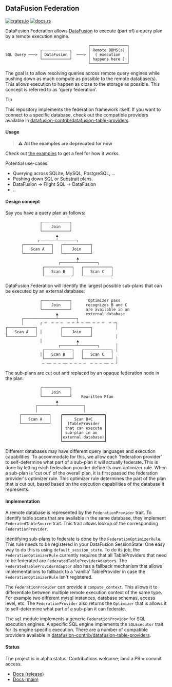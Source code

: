 ## DataFusion Federation

[![crates.io](https://img.shields.io/crates/v/datafusion-federation.svg)](https://crates.io/crates/datafusion-federation)
[![docs.rs](https://docs.rs/datafusion-federation/badge.svg)](https://docs.rs/datafusion-federation)

DataFusion Federation allows [DataFusion](https://github.com/apache/arrow-datafusion) to execute (part of) a query plan by a remote execution engine.

                                        ┌────────────────┐
                   ┌────────────┐       │ Remote DBMS(s) │
    SQL Query ───> │ DataFusion │  ───> │  ( execution   │
                   └────────────┘       │ happens here ) │
                                        └────────────────┘

The goal is to allow resolving queries across remote query engines while pushing down as much compute as possible to the remote database(s). This allows execution to happen as close to the storage as possible. This concept is referred to as 'query federation'.

> [!TIP]
> This repository implements the federation framework itself. If you want to connect to a specific database, check out the compatible providers available in [datafusion-contrib/datafusion-table-providers](https://github.com/datafusion-contrib/datafusion-table-providers/).

#### Usage

> :warning: **All the examples are deprecated for now**

Check out [the examples](./examples/) to get a feel for how it works.

Potential use-cases:

- Querying across SQLite, MySQL, PostgreSQL, ...
- Pushing down SQL or [Substrait](https://substrait.io/) plans.
- DataFusion -> Flight SQL -> DataFusion
- ..

#### Design concept

Say you have a query plan as follows:

                   ┌────────────┐
                   │    Join    │
                   └────────────┘
                          ▲
                  ┌───────┴────────┐
           ┌────────────┐   ┌────────────┐
           │   Scan A   │   │    Join    │
           └────────────┘   └────────────┘
                                   ▲
                           ┌───────┴────────┐
                    ┌────────────┐   ┌────────────┐
                    │   Scan B   │   │   Scan C   │
                    └────────────┘   └────────────┘

DataFusion Federation will identify the largest possible sub-plans that
can be executed by an external database:

                   ┌────────────┐       Optimizer pass
                   │    Join    │      recognizes B and C
                   └────────────┘      are available in an
                          ▲            external database
           ┌──────────────┴────────┐
           │       ┌ ─  ─ ─ ─  ─ ─ ┴ ─ ── ─ ─ ─  ─ ─┐
    ┌────────────┐          ┌────────────┐          │
    │   Scan A   │ │        │    Join    │
    └────────────┘          └────────────┘          │
                   │               ▲
                           ┌───────┴────────┐       │
                    ┌────────────┐   ┌────────────┐ │
                   ││   Scan B   │   │   Scan C   │
                    └────────────┘   └────────────┘ │
                    ─ ── ─ ─ ── ─ ─ ─ ─  ─ ─ ─ ── ─ ┘

The sub-plans are cut out and replaced by an opaque federation node in the plan:

                   ┌────────────┐
                   │    Join    │
                   └────────────┘    Rewritten Plan
                          ▲
                 ┌────────┴───────────┐
                 │                    │
          ┌────────────┐    ┏━━━━━━━━━━━━━━━━━━┓
          │   Scan A   │    ┃     Scan B+C     ┃
          └────────────┘    ┃  (TableProvider  ┃
                            ┃ that can execute ┃
                            ┃ sub-plan in an   ┃
                            ┃external database)┃
                            ┗━━━━━━━━━━━━━━━━━━┛

Different databases may have different query languages and execution capabilities. To accommodate for this, we allow each 'federation provider' to self-determine what part of a sub-plan it will actually federate. This is done by letting each federation provider define its own optimizer rule. When a sub-plan is 'cut out' of the overall plan, it is first passed the federation provider's optimizer rule. This optimizer rule determines the part of the plan that is cut out, based based on the execution capabilities of the database it represents.

#### Implementation

A remote database is represented by the `FederationProvider` trait. To identify table scans that are available in the same database, they implement `FederatedTableSource` trait. This trait allows lookup of the corresponding `FederationProvider`.

Identifying sub-plans to federate is done by the `FederationOptimizerRule`. This rule needs to be registered in your DataFusion SessionState. One easy way to do this is using `default_session_state`. To do its job, the `FederationOptimizerRule` currently requires that all TableProviders that need to be federated are `FederatedTableProviderAdaptor`s. The `FederatedTableProviderAdaptor` also has a fallback mechanism that allows implementations to fallback to a 'vanilla' TableProvider in case the `FederationOptimizerRule` isn't registered.

The `FederationProvider` can provide a `compute_context`. This allows it to differentiate between multiple remote execution context of the same type. For example two different mysql instances, database schemas, access level, etc. The `FederationProvider` also returns the `Optimizer` that is allows it to self-determine what part of a sub-plan it can federate.

The `sql` module implements a generic `FederationProvider` for SQL execution engines. A specific SQL engine implements the `SQLExecutor` trait for its engine specific execution. There are a number of compatible providers available in [datafusion-contrib/datafusion-table-providers](https://github.com/datafusion-contrib/datafusion-table-providers/).

#### Status

The project is in alpha status. Contributions welcome; land a PR = commit access.

- [Docs (release)](https://docs.rs/datafusion-federation)
- [Docs (main)](https://datafusion-contrib.github.io/datafusion-federation/)
